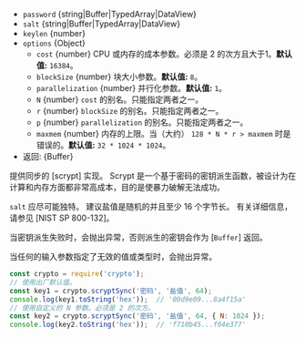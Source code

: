 <!-- YAML
added: v10.5.0
changes:
  - version: v12.8.0
    pr-url: https://github.com/nodejs/node/pull/28799
    description: The `maxmem` value can now be any safe integer.
  - version: v10.9.0
    pr-url: https://github.com/nodejs/node/pull/21525
    description: The `cost`, `blockSize` and `parallelization` option names
                 have been added.
-->

* `password` {string|Buffer|TypedArray|DataView}
* `salt` {string|Buffer|TypedArray|DataView}
* `keylen` {number}
* `options` {Object}
  * `cost` {number} CPU 或内存的成本参数。必须是 2 的次方且大于1。**默认值:** `16384`。
  * `blockSize` {number} 块大小参数。**默认值:** `8`。
  * `parallelization` {number} 并行化参数。**默认值:** `1`。
  * `N` {number} `cost` 的别名。只能指定两者之一。
  * `r` {number} `blockSize` 的别名。只能指定两者之一。
  * `p` {number} `parallelization` 的别名。只能指定两者之一。
  * `maxmem` {number} 内存的上限。当（大约） `128 * N * r > maxmem` 时是错误的。**默认值:** `32 * 1024 * 1024`。
* 返回: {Buffer}

提供同步的 [scrypt] 实现。 
Scrypt 是一个基于密码的密钥派生函数，被设计为在计算和内存方面都非常高成本，目的是使暴力破解无法成功。

`salt` 应尽可能独特。 
建议盐值是随机的并且至少 16 个字节长。 
有关详细信息，请参见 [NIST SP 800-132]。

当密钥派生失败时，会抛出异常，否则派生的密钥会作为 [`Buffer`] 返回。

当任何的输入参数指定了无效的值或类型时，会抛出异常。

```js
const crypto = require('crypto');
// 使用出厂默认值。
const key1 = crypto.scryptSync('密码', '盐值', 64);
console.log(key1.toString('hex'));  // '00d9e09...8a4f15a'
// 使用自定义的 N 参数。必须是 2 的次方。
const key2 = crypto.scryptSync('密码', '盐值', 64, { N: 1024 });
console.log(key2.toString('hex'));  // 'f710b45...f04e377'
```

